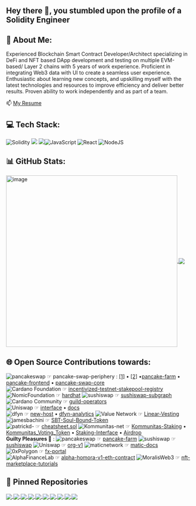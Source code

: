 ## Hey there 👋, you stumbled upon the profile of a Solidity Engineer ## 

## 💫 About Me:
Experienced Blockchain Smart Contract Developer/Architect specializing in DeFi and NFT based DApp development and testing on
multiple EVM-based/ Layer 2 chains with 5 years of work experience. Proficient in integrating Web3 data with UI to create a seamless
user experience. Enthusiastic about learning new concepts, and upskilling myself with the latest technologies and resources to improve
efficiency and deliver better results. Proven ability to work independently and as part of a team.

📫 [My Resume](https://drive.google.com/file/d/1vYjRMjddqxlUREj77rRdHj1Nac6rYTsK/view?usp=share_link)

## 💻 Tech Stack:
![Solidity](https://img.shields.io/badge/Solidity-%23363636.svg?style=for-the-badge&logo=solidity&logoColor=white) <img src="https://img.shields.io/badge/Hardhat-ffff00?style=for-the-badge&logo=truffle&logoColor=white" />
<img src="https://img.shields.io/badge/Truffle-623CE4?style=for-the-badge&logo=truffle&logoColor=white" />![JavaScript](https://img.shields.io/badge/javascript-%23323330.svg?style=for-the-badge&logo=javascript&logoColor=%23F7DF1E) ![React](https://img.shields.io/badge/react-%2320232a.svg?style=for-the-badge&logo=react&logoColor=%2361DAFB) ![NodeJS](https://img.shields.io/badge/node.js-6DA55F?style=for-the-badge&logo=node.js&logoColor=white)
</br>

## 📊 GitHub Stats:
<a href="https://github-readme-stats-hlvv.vercel.app/api?username=Akkii4&theme=onedark&include_all_commits=true&rank_icon=default&show_icons=true&hide_title=true&number_format=long&show=reviews">
  <img width="468" align="center" alt="image" src="https://github.com/Akkii4/Akkii4/assets/47569427/7b0e0419-adfd-4a9d-af7f-07b41568b499">
</a>
<a href="https://github-readme-streak-stats.herokuapp.com/?user=Akkii4&theme=onedark&card_width=360">
  <img align="center" src="https://github-readme-streak-stats.herokuapp.com/?user=Akkii4&theme=onedark&card_width=360" />
</a>
<br/>

<!-- ![](https://github-profile-trophy.vercel.app/?username=Akkii4&theme=onedark&no-frame=false&no-bg=false&margin-w=4) 
![](https://github-readme-stats.vercel.app/api/top-langs/?username=Akkii4&theme=onedark&hide_border=false&include_all_commits=true&count_private=true&layout=compact)
 ## 🔝 Top Contributed Repo
![](https://github-contributor-stats.vercel.app/api?username=Akkii4&limit=3&theme=onedark&combine_all_yearly_contributions=true)
 -->
 
## 🌐 Open Source Contributions towards:
![pancakeswap](https://avatars.githubusercontent.com/u/71247426?s=40&v=4) ☞
   pancake-swap-periphery : [[1]](https://github.com/pancakeswap/pancake-swap-periphery/pull/8) • [[2]](https://github.com/pancakeswap/pancake-swap-periphery/pull/10) •[pancake-farm](https://github.com/pancakeswap/pancake-farm/pull/21)
  • [pancake-frontend](https://github.com/pancakeswap/pancake-frontend/pull/1163) • [pancake-swap-core](https://github.com/pancakeswap/pancake-swap-core/pull/20)<br/>
![Cardano Foundation](https://avatars.githubusercontent.com/u/37078161?s=40&v=4) ☞
  [incentivized-testnet-stakepool-registry](https://github.com/cardano-foundation/incentivized-testnet-stakepool-registry/commits?author=Akkii4&since=2020-04-27&until=2020-04-28)
![NomicFoundation](https://avatars.githubusercontent.com/u/38917137?s=40&v=4) ☞
  [hardhat](https://github.com/NomicFoundation/hardhat/pull/1527)
![sushiswap](https://avatars.githubusercontent.com/u/72222929?s=40&v=4) ☞
  [sushiswap-subgraph](https://github.com/sushiswap/sushiswap-subgraph/pull/57)
![Cardano Community](https://avatars.githubusercontent.com/u/59729625?s=40&v=4) ☞
  [guild-operators](https://github.com/cardano-community/guild-operators/issues/420)<br/>
![Uniswap](https://avatars.githubusercontent.com/u/36115574?s=40&v=4) ☞
  [interface](https://github.com/Uniswap/interface/pull/4186) • [docs](https://github.com/Uniswap/docs/pull/594)<br/>
 ![dfyn](https://avatars.githubusercontent.com/u/72025535?s=40&v=4) ☞
  [new-host](https://github.com/dfyn/new-host/pull/14) • [dfyn-analytics](https://github.com/dfyn/dfyn-analytics/pull/2)
![Value Network](https://s2.coinmarketcap.com/static/img/coins/64x64/9230.png) ☞
  [Linear-Vesting](https://github.com/valuenetworklive2021/Linear-Vesting/commits?author=Akkii4&since=2020-11-30&until=2020-12-31)
![jamesbachini](https://avatars.githubusercontent.com/u/20736739?s=40&v=4) ☞
  [SBT-Soul-Bound-Token](https://github.com/jamesbachini/Solidity-SBT-Soul-Bound-Token/pull/2#issuecomment-1548133418)<br/>
![patrickd-](https://avatars.githubusercontent.com/u/2522448?s=40&v=4) ☞
  [cheatsheet.sol](https://github.com/patrickd-/cheatsheet.sol/pull/1)
![Kommunitas-net](https://avatars.githubusercontent.com/u/72222929?s=40&v=4) ☞
  [Kommunitas-Staking](https://github.com/Kommunitas-net/Kommunitas-Staking/commits?author=Akkii4&since=2021-06-30&until=2021-08-31Kommunitas-Staking) • [Kommunitas_Voting_Token](https://github.com/Kommunitas-net/Kommunitas_Voting_Token/commits?author=Akkii4&since=2021-06-30&until=2021-07-31) • [Staking-Interface](https://github.com/Kommunitas-net/Staking-Interface/commits?author=Akkii4&since=2021-06-30&until=2021-08-31Staking-Interface) • [Airdrop](https://github.com/Kommunitas-net/Airdrop/commits?author=Akkii4&since=2021-07-31&until=2021-08-31)<br/>
**Guilty Pleasures 🤭** : ![pancakeswap](https://avatars.githubusercontent.com/u/71247426?s=40&v=4) ☞ [pancake-farm](https://github.com/pancakeswap/pancake-farm/pull/26) ![sushiswap](https://avatars.githubusercontent.com/u/72222929?s=40&v=4) ☞ [sushiswap](https://github.com/sushiswap/sushiswap/pull/24) 
![Uniswap](https://avatars.githubusercontent.com/u/36115574?s=40&v=4) ☞ [org-v1](https://github.com/Uniswap/org-v1/pull/123) 
![maticnetwork](https://avatars.githubusercontent.com/u/30753617?s=40&v=4) ☞
  [matic-docs](https://github.com/maticnetwork/matic-docs/pull/423) 
![0xPolygon](https://avatars.githubusercontent.com/u/66309068?s=40&v=4) ☞
  [fx-portal](https://github.com/0xPolygon/fx-portal/pull/7/commits)<br/>
![AlphaFinanceLab](https://avatars.githubusercontent.com/u/69663020?s=40&v=4) ☞
  [alpha-homora-v1-eth-contract](https://github.com/AlphaFinanceLab/alpha-homora-v1-eth-contract/pull/18) 
![MoralisWeb3](https://avatars.githubusercontent.com/u/80474746?s=40&v=4) ☞
[nft-marketplace-tutorials](https://github.com/MoralisWeb3/youtube-tutorials/pull/48)

## 📌 Pinned Repositories

<a href="https://github.com/Akkii4/Solidity_Cheatsheet">
  <img align="center" src="https://github-readme-stats.vercel.app/api/pin/?username=akkii4&repo=Solidity_Cheatsheet&theme=onedark" />
</a>
<a href="https://github.com/Akkii4/Blockchain_Concepts">
  <img align="center" src="https://github-readme-stats.vercel.app/api/pin/?username=akkii4&repo=Blockchain_Concepts&theme=onedark" />
</a>
<a href="https://github.com/Akkii4/SolidityTricky_Code">
  <img align="center" src="https://github-readme-stats.vercel.app/api/pin/?username=akkii4&repo=SolidityTricky_Code&theme=onedark" />
</a>
<a href="https://github.com/Akkii4/etherfi_refactored">
  <img align="center" src="https://github-readme-stats.vercel.app/api/pin/?username=akkii4&repo=etherfi_refactored&theme=onedark" />
</a>
<a href="https://github.com/Akkii4/Solidity_Attacks">
  <img align="center" src="https://github-readme-stats.vercel.app/api/pin/?username=akkii4&repo=Solidity_Attacks&theme=onedark" />
</a>
<a href="https://github.com/Akkii4/GasOptimisation_Solidity">
  <img align="center" src="https://github-readme-stats.vercel.app/api/pin/?username=akkii4&repo=GasOptimisation_Solidity&theme=onedark" />
</a>
<a href="https://github.com/cryption-network/polydex-contracts">
  <img align="center" src="https://github-readme-stats.vercel.app/api/pin/?username=cryption-network&repo=polydex-contracts&theme=onedark&show_owner=true" />
</a>
<a href="https://github.com/Akkii4/GasOptimisation_Solidity">
  <img align="center" src="https://github-readme-stats.vercel.app/api/pin/?username=akkii4&repo=GasOptimisation_Solidity&theme=onedark" />
</a>
<a href="https://github.com/Akkii4/UniswapV3_Interaction">
  <img align="center" src="https://github-readme-stats.vercel.app/api/pin/?username=akkii4&repo=UniswapV3_Interaction&theme=onedark" />
</a>
<a href="https://github.com/Akkii4/balancer_interaction">
  <img align="center" src="https://github-readme-stats.vercel.app/api/pin/?username=akkii4&repo=balancer_interaction&theme=onedark" />
</a>
